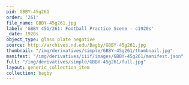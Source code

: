 ```yaml
---
pid: GBBY-45g261
order: '261'
file_name: GBBY-45g261.jpg
label: 'GBBY 45G/261: Football Practice Scene - c1920s'
_date: 1920s
object_type: glass plate negative
source: http://archives.nd.edu/Bagby/GBBY-45g261.jpg
thumbnail: "/img/derivatives/simple/GBBY-45g261/thumbnail.jpg"
manifest: "/img/derivatives/iiif/images/GBBY-45g261/manifest.json"
full: "/img/derivatives/simple/GBBY-45g261/full.jpg"
layout: generic_collection_item
collection: bagby
---
```

